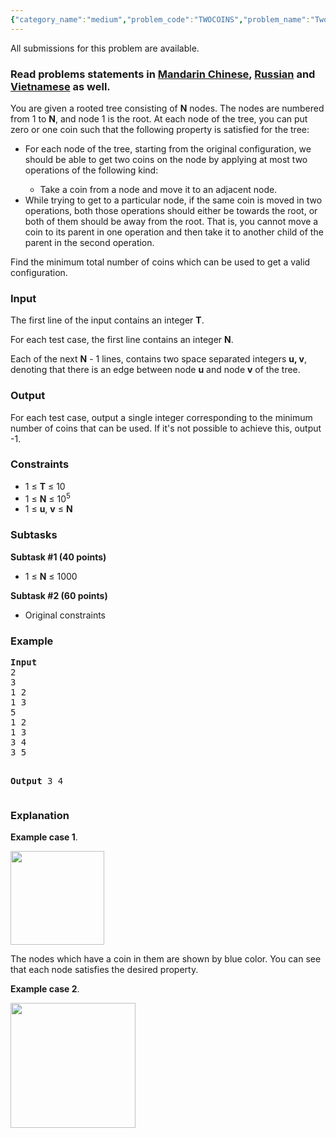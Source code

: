 ```yaml
---
{"category_name":"medium","problem_code":"TWOCOINS","problem_name":"Two Coins","languages_supported":{"0":"ADA","1":"ASM","2":"BASH","3":"BF","4":"C","5":"C99 strict","6":"CAML","7":"CLOJ","8":"CLPS","9":"CPP 4.3.2","10":"CPP 6.3","11":"CPP14","12":"CS2","13":"D","14":"ERL","15":"FORT","16":"FS","17":"GO","18":"HASK","19":"ICK","20":"ICON","21":"JAVA","22":"JS","23":"LISP clisp","24":"LISP sbcl","25":"LUA","26":"NEM","27":"NICE","28":"NODEJS","29":"PAS fpc","30":"PAS gpc","31":"PERL","32":"PERL6","33":"PHP","34":"PIKE","35":"PRLG","36":"PYPY","37":"PYTH","38":"PYTH 3.5","39":"RUBY","40":"SCALA","41":"SCM chicken","42":"SCM guile","43":"SCM qobi","44":"ST","45":"TCL","46":"TEXT","47":"WSPC"},"max_timelimit":3,"source_sizelimit":50000,"problem_author":"admin3","problem_tester":null,"date_added":"5-07-2017","tags":{"0":"admin3","1":"dynamic","2":"easy","3":"july17","4":"tree"},"editorial_url":"https://discuss.codechef.com/problems/TWOCOINS","time":{"view_start_date":1500283800,"submit_start_date":1500283800,"visible_start_date":1500283800,"end_date":1735669800},"layout":"problem"}
---
```

<span class="solution-visible-txt">All submissions for this problem are available.</span><h3> Read problems statements in <a target="_blank" 
href="http://www.codechef.com/download/translated/JULY17/mandarin/TWOCOINS.pdf">Mandarin Chinese</a>, <a target="_blank" href="http://www.codechef.com/download/translated/JULY17/russian/TWOCOINS.pdf">Russian</a> and <a target="_blank" href="http://www.codechef.com/download/translated/JULY17/vietnamese/TWOCOINS.pdf">Vietnamese</a> as well.</h3>


<p>You are given a rooted tree consisting of <b>N</b> nodes. The nodes are numbered from 1 to <b>N</b>, and node 1 is the root. At each node of the tree, you can put zero or one coin such that the following property is satisfied for the tree:</p>

<ul>
  <li>For each node of the tree, starting from the original configuration, we should be able to get two coins on the node by applying at most two operations of the following kind:</li>
  <ul>
    <li>Take a coin from a node and move it to an adjacent node.</li>
  </ul>
  <li>While trying to get to a particular node, if the same coin is moved in two operations, both those operations should either be towards the root, or both of them should be away from the root. That is, you cannot move a coin to its parent in one operation and then take it to another child of the parent in the second operation.</li>
</ul>

<p>Find the minimum total number of coins which can be used to get a valid configuration.</p>

<h3>Input</h3>
<p>The first line of the input contains an integer <b>T</b>.</p>
<p>For each test case, the first line contains an integer <b>N</b>.</p>
<p>Each of the next <b>N</b> - 1 lines, contains two space separated integers <b>u, v</b>, denoting that there is an edge between node <b>u</b> and node <b>v</b> of the tree.</p>

<h3>Output</h3>
<p>For each test case, output a single integer corresponding to the minimum number of coins that can be used. If it's not possible to achieve this, output -1.</p>

<h3>Constraints</h3>
<ul>
<li>1 ≤ <b>T</b> ≤ 10</li>
<li>1 ≤ <b>N</b> ≤ 10<sup>5</sup></li>
<li>1 ≤  <b>u</b>, <b>v</b> ≤ <b>N</b></li>
</ul>

<h3>Subtasks</h3>
<p><b>Subtask #1 (40 points)</b>
<ul>
<li>1 ≤ <b>N</b> ≤ 1000</li>
</ul>
</p>

<p><b>Subtask #2 (60 points)</b>
<ul>
<li>Original constraints</li>
</ul>
</p>

<h3>Example</h3>
<pre>
<b>Input</b>
2
3
1 2
1 3
5
1 2
1 3
3 4
3 5

<b>Output</b>
3
4
</pre>

<h3>Explanation</h3>
<p><b>Example case 1</b>. </p>
<p><img src="https://discuss.codechef.com/upfiles/twocoins_first_sample.jpg" height="150"/></p>
<p>The nodes which have a coin in them are shown by blue color. You can see that each node satisfies the desired property.</p>

<p><b>Example case 2</b>.</p>
<p><img src="https://discuss.codechef.com/upfiles/twocoins_2.jpg" height="200"/></p>
